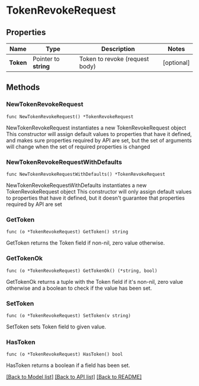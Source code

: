 # TokenRevokeRequest


## Properties

Name | Type | Description | Notes
------------ | ------------- | ------------- | -------------
**Token** | Pointer to **string** | Token to revoke (request body) | [optional] 



## Methods


### NewTokenRevokeRequest

`func NewTokenRevokeRequest() *TokenRevokeRequest`

NewTokenRevokeRequest instantiates a new TokenRevokeRequest object
This constructor will assign default values to properties that have it defined,
and makes sure properties required by API are set, but the set of arguments
will change when the set of required properties is changed

### NewTokenRevokeRequestWithDefaults

`func NewTokenRevokeRequestWithDefaults() *TokenRevokeRequest`

NewTokenRevokeRequestWithDefaults instantiates a new TokenRevokeRequest object
This constructor will only assign default values to properties that have it defined,
but it doesn't guarantee that properties required by API are set


### GetToken

`func (o *TokenRevokeRequest) GetToken() string`

GetToken returns the Token field if non-nil, zero value otherwise.

### GetTokenOk

`func (o *TokenRevokeRequest) GetTokenOk() (*string, bool)`

GetTokenOk returns a tuple with the Token field if it's non-nil, zero value otherwise
and a boolean to check if the value has been set.

### SetToken

`func (o *TokenRevokeRequest) SetToken(v string)`

SetToken sets Token field to given value.


### HasToken

`func (o *TokenRevokeRequest) HasToken() bool`

HasToken returns a boolean if a field has been set.









[[Back to Model list]](../README.md#documentation-for-models) [[Back to API list]](../README.md#documentation-for-api-endpoints) [[Back to README]](../README.md)


